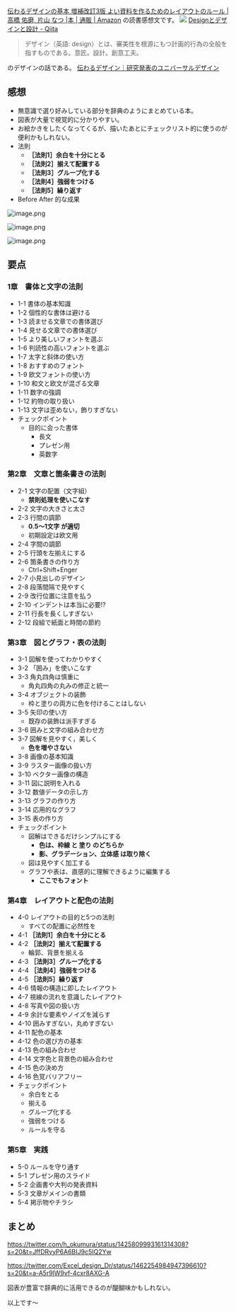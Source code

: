 [伝わるデザインの基本 増補改訂3版 よい資料を作るためのレイアウトのルール | 高橋 佑磨, 片山 なつ |本 | 通販 | Amazon](https://www.amazon.co.jp/gp/product/4297119854/) の読書感想文です。
![](https://images-na.ssl-images-amazon.com/images/I/51j+Ki6l4XL._SX394_BO1,204,203,200_.jpg)
[Designとデザインと設計 - Qiita](https://qiita.com/e99h2121/items/7b352a6bf4acfac8b2fa)

> デザイン（英語: design）とは、審美性を根源にもつ計画的行為の全般を指すものである。意匠。設計。創意工夫。

のデザインの話である。
[伝わるデザイン｜研究発表のユニバーサルデザイン](https://tsutawarudesign.com/)


## 感想

- 無意識で選り好みしている部分を辞典のようにまとめている本。
- 図表が大量で視覚的に分かりやすい。
- お絵かきをしたくなってくるが、描いたあとにチェックリスト的に使うのが便利かもしれない。
- 法則
    - **［法則1］余白を十分にとる**
    - **［法則2］揃えて配置する**
    - **［法則3］グループ化する**
    - **［法則4］強弱をつける**
    - **［法則5］繰り返す**
- Before After 的な成果

![image.png](https://qiita-image-store.s3.ap-northeast-1.amazonaws.com/0/93824/23c9b9d8-6266-27f9-ddc1-594a6fe3ceec.png)

![image.png](https://qiita-image-store.s3.ap-northeast-1.amazonaws.com/0/93824/8864ab21-e54d-f413-139c-8a70d988cf06.png)

![image.png](https://qiita-image-store.s3.ap-northeast-1.amazonaws.com/0/93824/a3adc3ad-7fae-be19-f6bf-d5f235bce5f6.png)


## 要点

### 1章　書体と文字の法則
- 1-1 書体の基本知識
- 1-2 個性的な書体は避ける
- 1-3 読ませる文章での書体選び
- 1-4 見せる文章での書体選び
- 1-5 より美しいフォントを選ぶ
- 1-6 判読性の高いフォントを選ぶ
- 1-7 太字と斜体の使い方
- 1-8 おすすめのフォント
- 1-9 欧文フォントの使い方
- 1-10 和文と欧文が混ざる文章
- 1-11 数字の強調
- 1-12 約物の取り扱い
- 1-13 文字は歪めない，飾りすぎない
- チェックポイント
    - 目的に会った書体
        - 長文
        - プレゼン用
        - 英数字

### 第2章　文章と箇条書きの法則
- 2-1 文字の配置（文字組）
    - **禁則処理を使いこなす**
- 2-2 文字の大きさと太さ
- 2-3 行間の調節
    - **0.5～1文字 が適切**
    - 初期設定は欧文用
- 2-4 字間の調節
- 2-5 行頭を左揃えにする
- 2-6 箇条書きの作り方
    - Ctrl+Shift+Enger
- 2-7 小見出しのデザイン
- 2-8 段落間隔で見やすく
- 2-9 改行位置に注意を払う
- 2-10 インデントは本当に必要!?
- 2-11 行長を長くしすぎない
- 2-12 段組で紙面と時間の節約

### 第3章　図とグラフ・表の法則
- 3-1 図解を使ってわかりやすく
- 3-2 「囲み」を使いこなす
- 3-3 角丸四角は慎重に
    - 角丸四角の丸みの修正と統一
- 3-4 オブジェクトの装飾
    - 枠と塗りの両方に色を付けることはしない
- 3-5 矢印の使い方
    - 既存の装飾は派手すぎる
- 3-6 囲みと文字の組み合わせ方
- 3-7 図解を見やすく，美しく
    - **色を増やさない**
- 3-8 画像の基本知識
- 3-9 ラスター画像の扱い方
- 3-10 ベクター画像の構造
- 3-11 図に説明を入れる
- 3-12 数値データの示し方
- 3-13 グラフの作り方
- 3-14 応用的なグラフ
- 3-15 表の作り方
- チェックポイント
    - 図解はできるだけシンプルにする
        - **色は、枠線 と 塗り のどちらか**
        - **影、グラデーション、立体感 は取り除く**
    - 図は見やすく加工する
    - グラフや表は、直感的に理解できるように編集する
        - **ここでもフォント**


### 第4章　レイアウトと配色の法則
- 4-0 レイアウトの目的と5つの法則
    - すべての配置に必然性を
- 4-1 **［法則1］余白を十分にとる**
- 4-2 **［法則2］揃えて配置する**
    - 輪郭、背景を揃える
- 4-3 **［法則3］グループ化する**
- 4-4 **［法則4］強弱をつける**
- 4-5 **［法則5］繰り返す**
- 4-6 情報の構造に即したレイアウト
- 4-7 視線の流れを意識したレイアウト
- 4-8 写真や図の扱い方
- 4-9 余計な要素やノイズを減らす
- 4-10 囲みすぎない，丸めすぎない
- 4-11 配色の基本
- 4-12 色の選び方の基本
- 4-13 色の組み合わせ
- 4-14 文字色と背景色の組み合わせ
- 4-15 色の決め方
- 4-16 色覚バリアフリー
- チェックポイント
    - 余白をとる
    - 揃える
    - グループ化する
    - 強弱をつける
    - ルールを守る

### 第5章　実践
- 5-0 ルールを守り通す
- 5-1 プレゼン用のスライド
- 5-2 企画書や大判の発表資料
- 5-3 文章がメインの書類
- 5-4 掲示物やチラシ


## まとめ

https://twitter.com/h_okumura/status/1425809993161314308?s=20&t=JffDRvyP6A6BIJ9c5IQ2Yw

https://twitter.com/Excel_design_Dr/status/1462254984947396610?s=20&t=a-A5r9lW9vf-4cxr8AXG-A

図表が豊富で辞典的に活用できるのが醍醐味かもしれない。

以上です～

